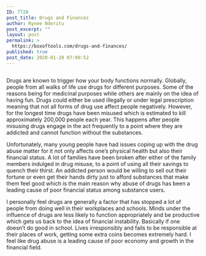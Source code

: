 ```yaml
---
ID: 7728
post_title: Drugs and Finances
author: Rynee Nderitu
post_excerpt: ""
layout: post
permalink: >
  https://boxoftools.com/drugs-and-finances/
published: true
post_date: 2020-01-28 07:09:52
---
```

<!-- wp:image {"id":7742,"sizeSlug":"large"} -->
<figure class="wp-block-image size-large"><img src="https://boxoftools.com/wp-content/uploads/2020/01/drugs.jpeg" alt="" class="wp-image-7742"/></figure>
<!-- /wp:image -->

<!-- wp:paragraph -->
<p>Drugs are known to trigger how your body functions normally. Globally, people from all walks of life use drugs for different purposes. Some of the reasons being for medicinal purposes while others are mainly on the idea of having fun. Drugs could either be used illegally or under legal prescription meaning that not all forms of drug use affect people negatively. However, for the longest time drugs have been misused which is estimated to kill approximately 200,000 people each year. This happens after people misusing drugs engage in the act frequently to a point where they are addicted and cannot function without the substances.</p>
<!-- /wp:paragraph -->

<!-- wp:paragraph -->
<p>Unfortunately, many young people have had issues coping up with the drug abuse matter for it not only affects one’s physical health but also their financial status. A lot of families have been broken after either of the family members indulged in drug misuse, to a point of using all their savings to quench their thirst. An addicted person would be willing to sell out their fortune or even get their hands dirty just to afford substances that make them feel good which is the main reason why abuse of drugs has been a leading cause of poor financial status among substance users.</p>
<!-- /wp:paragraph -->

<!-- wp:paragraph -->
<p>I personally feel drugs are generally a factor that has stopped a lot of people from doing well in their workplaces and schools. Minds under the influence of drugs are less likely to function appropriately and be productive which gets us back to the idea of financial instability. Basically if one doesn’t do good in school. Lives irresponsibly and fails to be responsible at their places of work, getting some extra coins becomes extremely hard. I feel like drug abuse is a leading cause of poor economy and growth in the financial field.</p>
<!-- /wp:paragraph -->